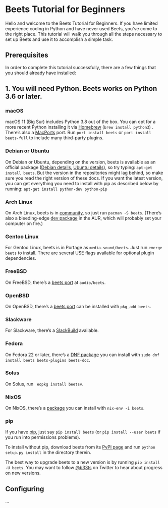# Beets Tutorial for Beginners
Hello and welcome to the Beets Tutorial for Beginners. If you have limited experience coding in Python and have never used Beets, you've 
come to the right place. This tutorial will walk you through all the steps necessary to set up Beets and use it to accomplish a simple task.

## Prerequisites
In order to complete this tutorial successfully, there are a few things that you should already have installed:

## 1. You will need Python. Beets works on Python 3.6 or later.
### macOS 
macOS 11 (Big Sur) includes Python 3.8 out of the box. You can opt for a more recent Python installing it via [Homebrew](https://brew.sh/) (` brew install python3 `)
. There’s also a [MacPorts](https://www.macports.org/) port. Run ` port install beets ` or ` port install beets-full ` to include many third-party plugins.

### Debian or Ubuntu
On Debian or Ubuntu, depending on the version, beets is available as an official package ([Debian details](https://tracker.debian.org/pkg/beets), [Ubuntu details](https://launchpad.net/ubuntu/+source/beets)), so try typing: ` apt-get install beets `. But the version in the repositories might lag behind, so make sure you read the right version of these docs. If you want the latest version, you can get everything you need to install with pip as described below by running: ` apt-get install python-dev python-pip `

### Arch Linux
On Arch Linux, beets is in [community](https://wiki.archlinux.org/title/Beets), so just run ` pacman -S beets `. (There’s also a bleeding-edge [dev package](https://aur.archlinux.org/packages/beets-git) in the AUR, which will probably set your computer on fire.)

### Gentoo Linux
For Gentoo Linux, beets is in Portage as ` media-sound/beets `. Just run ` emerge beets ` to install. There are several USE flags available for optional plugin dependencies.

### FreeBSD
On FreeBSD, there’s a [beets port](https://www.freebsd.org/ports/) at ` audio/beets `.

### OpenBSD
On OpenBSD, there’s a [beets port](https://www.openbsd.org/faq/ports/ports.html) can be installed with ` pkg_add beets `.

### Slackware
For Slackware, there’s a [SlackBuild](https://slackbuilds.org/repository/14.2/multimedia/beets/) available.

### Fedora
On Fedora 22 or later, there’s a [DNF package](https://docs.fedoraproject.org/en-US/quick-docs/dnf/) you can install with ` sudo dnf install beets beets-plugins beets-doc `.

### Solus
On Solus, run ` eopkg install beetsv`.

### NixOS
On NixOS, there’s a [package](https://github.com/NixOS/nixpkgs/tree/master/pkgs/tools/audio/beets) you can install with ` nix-env -i beets `.

### pip
If you have [pip](https://pip.pypa.io/en/stable/), just say ` pip install beets ` (or ` pip install --user beets ` if you run into permissions problems).

To install without pip, download beets from its [PyPI page](https://pypi.org/project/beets/#files) and run ` python setup.py install ` in the directory therein.

The best way to upgrade beets to a new version is by running ` pip install -U beets `. You may want to follow [@b33ts](https://twitter.com/i/flow/login?redirect_after_login=%2Fb33ts) on Twitter to hear about progress on new versions.
## Configuring
...
